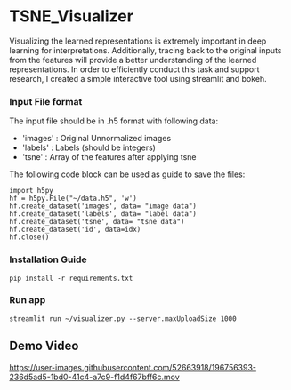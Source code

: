 # TSNE_Visualizer

Visualizing the learned representations is extremely important in deep learning for interpretations. Additionally, tracing back to the original inputs from the features will provide a better understanding of the learned representations. In order to efficiently conduct this task and support research, I created a simple interactive tool using streamlit and bokeh.

### Input File format

The input file should be in .h5 format with following data:

  - 'images' : Original Unnormalized images
  - 'labels' : Labels (should be integers)
  - 'tsne'   : Array of the features after applying tsne
  
The following code block can be used as guide to save the files:

```
import h5py
hf = h5py.File("~/data.h5", 'w')
hf.create_dataset('images', data= "image data")
hf.create_dataset('labels', data= "label data")
hf.create_dataset('tsne', data= "tsne data")
hf.create_dataset('id', data=idx)
hf.close()
```



### Installation Guide

```
pip install -r requirements.txt
```

### Run app

```
streamlit run ~/visualizer.py --server.maxUploadSize 1000
```

## Demo Video





https://user-images.githubusercontent.com/52663918/196756393-236d5ad5-1bd0-41c4-a7c9-f1d4f67bff6c.mov

